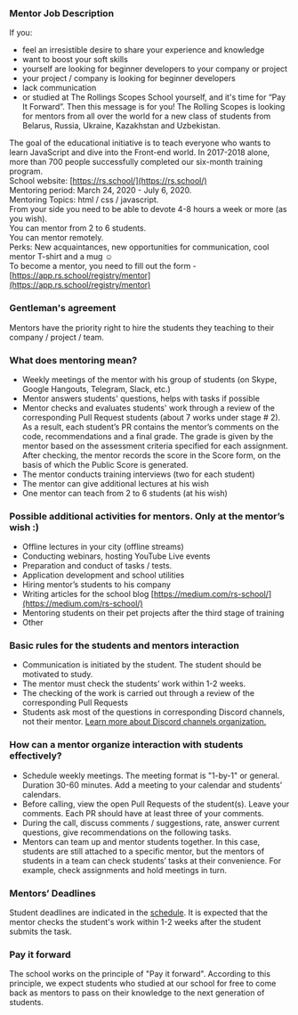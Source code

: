 ### Mentor Job Description

If you:

* feel an irresistible desire to share your experience and knowledge
* want to boost your soft skills
* yourself are looking for beginner developers to your company or project
* your project / company is looking for beginner developers
* lack communication
* or studied at The Rollings Scopes School yourself, and it's time for “Pay It Forward”. Then this message is for you! The Rolling Scopes is looking for mentors from all over the world for a new class of students from Belarus, Russia, Ukraine, Kazakhstan and Uzbekistan.
  
The goal of the educational initiative is to teach everyone who wants to learn JavaScript and dive into the Front-end world. In 2017-2018 alone, more than 700 people successfully completed our six-month training program.  
School website: [https://rs.school/](https://rs.school/)  
Mentoring period: March 24, 2020 - July 6, 2020.  
Mentoring Topics: html / css / javascript.  
From your side you need to be able to devote 4-8 hours a week or more (as you wish).  
You can mentor from 2 to 6 students.  
You can mentor remotely.  
Perks: New acquaintances, new opportunities for communication, cool mentor T-shirt and a mug ☺️  
To become a mentor, you need to fill out the form - [https://app.rs.school/registry/mentor](https://app.rs.school/registry/mentor)  

### Gentleman's agreement

Mentors have the priority right to hire the students they teaching to their company / project / team.

### What does mentoring mean?

* Weekly meetings of the mentor with his group of students (on Skype, Google Hangouts, Telegram, Slack, etc.)
* Mentor answers students' questions, helps with tasks if possible
* Mentor checks and evaluates students' work through a review of the corresponding Pull Request students (about 7 works under stage # 2). As a result, each student’s PR contains the mentor’s comments on the code, recommendations and a final grade. The grade is given by the mentor based on the assessment criteria specified for each assignment. After checking, the mentor records the score in the Score form, on the basis of which the Public Score is generated.
* The mentor conducts training interviews (two for each student)
* The mentor can give additional lectures at his wish
* One mentor can teach from 2 to 6 students (at his wish)
  
### Possible additional activities for mentors. Only at the mentor’s wish :)

* Offline lectures in your city (offline streams)
* Conducting webinars, hosting YouTube Live events
* Preparation and conduct of tasks / tests.
* Application development and school utilities
* Hiring mentor’s students to his company
* Writing articles for the school blog [https://medium.com/rs-school/](https://medium.com/rs-school/)
* Mentoring students on their pet projects after the third stage of training
* Other

### Basic rules for the students and mentors interaction

* Communication is initiated by the student. The student should be motivated to study.
* The mentor must check the students’ work within 1-2 weeks.
* The checking of the work is carried out through a review of the corresponding Pull Requests
* Students ask most of the questions in corresponding Discord channels, not their mentor. [Learn more about Discord channels organization.](discussion-rules.md)

### How can a mentor organize interaction with students effectively?

* Schedule weekly meetings. The meeting format is "1-by-1" or general. Duration 30-60 minutes. Add a meeting to your calendar and students’ calendars.
* Before calling, view the open Pull Requests of the student(s). Leave your comments. Each PR should have at least three of your comments.
* During the call, discuss comments / suggestions, rate, answer current questions, give recommendations on the following tasks.
* Mentors can team up and mentor students together. In this case, students are still attached to a specific mentor, but the mentors of students in a team can check students’ tasks at their convenience. For example, check assignments and hold meetings in turn.
  
### Mentors’ Deadlines

Student deadlines are indicated in the [schedule](https://docs.google.com/spreadsheets/d/1c1mN27MqQz7T8DcD_tMwkOSbizu3VFHXGf0eXwW7WGw/edit#gid=0). It is expected that the mentor checks the student's work within 1-2 weeks after the student submits the task.

### Pay it forward

The school works on the principle of "Pay it forward". According to this principle, we expect students who studied at our school for free to come back as mentors to pass on their knowledge to the next generation of students.
